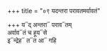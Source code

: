 +++
title = "०९ यदन्तरा परावतमर्वावतं"

+++
य᳓द् अन्तरा᳓ पराव᳓तम्  
अर्वाव᳓तं च हूय᳓से  
इ᳓न्द्रेह᳓ त᳓त आ᳓ गहि